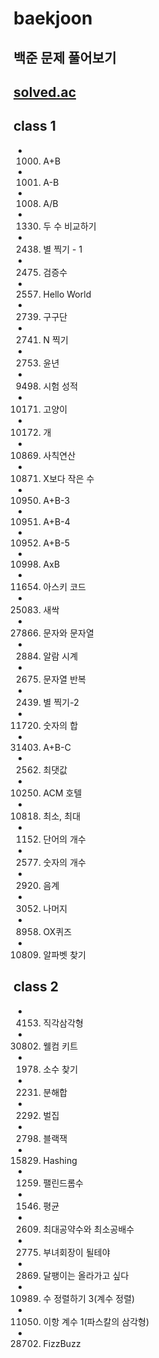 # baekjoon
백준 문제 풀어보기
---
[solved.ac](https://solved.ac/)
---
## class 1
- 1000. A+B
- 1001. A-B
- 1008. A/B
- 1330. 두 수 비교하기
- 2438. 별 찍기 - 1
- 2475. 검증수
- 2557. Hello World
- 2739. 구구단
- 2741. N 찍기
- 2753. 윤년
- 9498. 시험 성적
- 10171. 고양이
- 10172. 개
- 10869. 사칙연산
- 10871. X보다 작은 수
- 10950. A+B-3
- 10951. A+B-4
- 10952. A+B-5
- 10998. AxB
- 11654. 아스키 코드
- 25083. 새싹
- 27866. 문자와 문자열
- 2884. 알람 시계
- 2675. 문자열 반복
- 2439. 별 찍기-2
- 11720. 숫자의 합
- 31403. A+B-C
- 2562. 최댓값
- 10250. ACM 호텔
- 10818. 최소, 최대
- 1152. 단어의 개수
- 2577. 숫자의 개수
- 2920. 음계
- 3052. 나머지
- 8958. OX퀴즈
- 10809. 알파벳 찾기
## class 2
- 4153. 직각삼각형
- 30802. 웰컴 키트
- 1978. 소수 찾기
- 2231. 분해합
- 2292. 벌집
- 2798. 블랙잭
- 15829. Hashing
- 1259. 팰린드롬수
- 1546. 평균
- 2609. 최대공약수와 최소공배수
- 2775. 부녀회장이 될테야
- 2869. 달팽이는 올라가고 싶다
- 10989. 수 정렬하기 3(계수 정렬)
- 11050. 이항 계수 1(파스칼의 삼각형)
- 28702. FizzBuzz